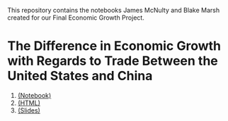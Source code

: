 This repository contains the notebooks James McNulty and Blake Marsh created for our Final Economic Growth Project.

# The Difference in Economic Growth with Regards to Trade Between the United States and China
1. [(Notebook)]()
2. [(HTML)]()
3. [(Slides)]()
